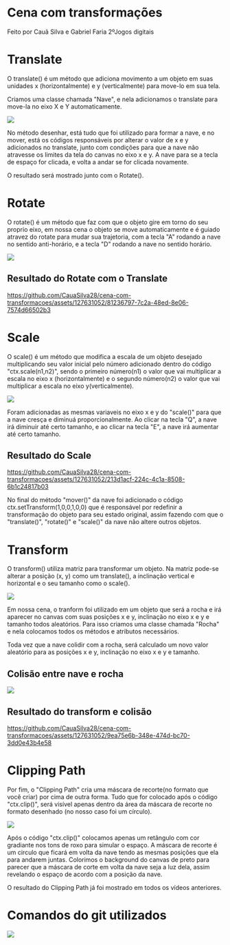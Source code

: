 # Cena com transformações
<p>Feito por Cauã Silva e Gabriel Faria 2ºJogos digitais</p>

# Translate
<p>O translate() é um método que adiciona movimento a um objeto em suas unidades x (horizontalmente) e y (verticalmente) para move-lo em sua tela.</p>
<p>Criamos uma classe chamada "Nave", e nela adicionamos o translate para move-la no eixo X e Y automaticamente.</p>
<img src='img/translateimg.jpg' />
<p>No método desenhar, está tudo que foi utilizado para formar a nave, e no mover, está os códigos responsáveis por alterar o valor de x e y adicionados no translate, junto com condições para que a nave não atravesse os limites da tela do canvas no eixo x e y. A nave para se a tecla de espaço for clicada, e volta a andar se for clicada novamente.</p>
<p>O resultado será mostrado junto com o Rotate().</p>

# Rotate
<p>O rotate() é um método que faz com que o objeto gire em torno do seu proprio eixo, em nossa cena o objeto se move automaticamente e é guiado atravez do rotate para mudar sua trajetoria, com a tecla "A" rodando a nave no sentido anti-horário, e a tecla "D" rodando a nave no sentido horário.</p>
<img src='img/rotateimg.jpg' />

## Resultado do Rotate com o Translate
https://github.com/CauaSilva28/cena-com-transformacoes/assets/127631052/81236797-7c2a-48ed-8e06-7574d66502b3

# Scale 
<p>O scale() é um método que modifica a escala de um objeto desejado multiplicando seu valor inicial pelo número adicionado dentro do código "ctx.scale(n1,n2)", sendo o primeiro número(n1) o valor que vai multiplicar a escala no eixo x (horizontalmente) e o segundo número(n2) o valor que vai multiplicar a escala no eixo y(verticalmente). </p>
<img src='img/scaleimg.jpg' />
<p>Foram adicionadas as mesmas variaveis no eixo x e y do "scale()" para que a nave cresça e diminuá proporcionalmente. Ao clicar na tecla "Q", a nave irá diminuir até certo tamanho, e ao clicar na tecla "E", a nave irá aumentar até certo tamanho.</p>

## Resultado do Scale
https://github.com/CauaSilva28/cena-com-transformacoes/assets/127631052/213d1acf-224c-4c1a-8508-6b1c24817b03

<p>No final do método "mover()" da nave foi adicionado o código ctx.setTransform(1,0,0,1,0,0) que é responsável por redefinir a transformação do objeto para seu estado original, assim fazendo com que o "translate()", "rotate()" e "scale()" da nave não altere outros objetos.</p>

# Transform
<p>O transform() utiliza matriz para transformar um objeto. Na matriz pode-se alterar a posição (x, y) como um translate(), a inclinação vertical e horizontal e o seu tamanho como o scale().</p>
<img src='img/transformimg.jpg' />
<p>Em nossa cena, o tranform foi utilizado em um objeto que será a rocha e irá aparecer no canvas com suas posições x e y, inclinação no eixo x e y e tamanho todos aleatórios. Para isso criamos uma classe chamada "Rocha" e nela colocamos todos os métodos e atributos necessários.</p>
<p>Toda vez que a nave colidir com a rocha, será calculado um novo valor aleatório para as posições x e y, inclinação no eixo x e y e tamanho.</p>

## Colisão entre nave e rocha
<img src='img/colisao.jpg' />

## Resultado do transform e colisão
https://github.com/CauaSilva28/cena-com-transformacoes/assets/127631052/9ea75e6b-348e-474d-bc70-3dd0e43b4e58

# Clipping Path
<p>Por fim, o "Clipping Path" cria uma máscara de recorte(no formato que você criar) por cima de outra forma. Tudo que for colocado após o código "ctx.clip()", será visível apenas dentro da área da máscara de recorte no formato desenhado (no nosso caso foi um círculo).</p>
<img src='img/clipimg.jpg' />
<p>Após o código "ctx.clip()" colocamos apenas um retângulo com cor gradiante nos tons de roxo para simular o espaço. A máscara de recorte é um circulo que ficará em volta da nave tendo as mesmas posições que ela para andarem juntas. Colorimos o background do canvas de preto para parecer que a máscara de corte em volta da nave seja a luz dela, assim revelando o espaço de acordo com a posição da nave.</p>
<p>O resultado do Clipping Path já foi mostrado em todos os vídeos anteriores.</p>

# Comandos do git utilizados
<img src='img/git.jpg' />

